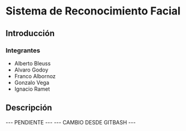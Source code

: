 # Sistema de Reconocimiento Facial

## Introducción

### Integrantes
- Alberto Bleuss
- Alvaro Godoy
- Franco Albornoz
- Gonzalo Vega
- Ignacio Ramet

## Descripción
--- PENDIENTE ---
--- CAMBIO DESDE GITBASH ---
